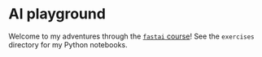 # AI playground

Welcome to my adventures through the [`fastai` course](https://course.fast.ai)! See the `exercises` directory for my Python notebooks.